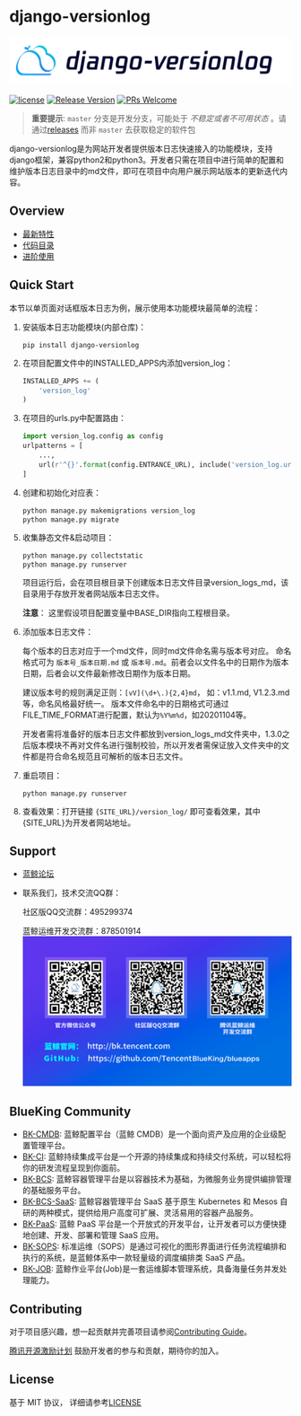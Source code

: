 # django-versionlog

![](docs/img/icons/django-versionlog.png)

[![license](https://img.shields.io/badge/license-mit-brightgreen.svg?style=flat)](https://github.com/TencentBlueKing/django-versionlog/blob/master/LICENSE) [![Release Version](https://img.shields.io/badge/release-1.3.0-brightgreen.svg)](https://github.com/TencentBlueKing/django-versionlog/releases) [![PRs Welcome](https://img.shields.io/badge/PRs-welcome-brightgreen.svg)](https://github.com/TencentBlueKing/django-versionlog/pulls) 

> **重要提示**: `master` 分支是开发分支，可能处于 *不稳定或者不可用状态* 。请通过[releases](https://github.com/TencentBlueKing/django-versionlog/releases) 而非 `master` 去获取稳定的软件包

django-versionlog是为网站开发者提供版本日志快速接入的功能模块，支持django框架，兼容python2和python3。开发者只需在项目中进行简单的配置和维护版本日志目录中的md文件，即可在项目中向用户展示网站版本的更新迭代内容。

## Overview

- [最新特性](docs/feature.md)
- [代码目录](docs/structure.md)
- [进阶使用](docs/usage.md)

## Quick Start

本节以单页面对话框版本日志为例，展示使用本功能模块最简单的流程：
1. 安装版本日志功能模块(内部仓库)：
    ``` shell
    pip install django-versionlog 
    ```

2. 在项目配置文件中的INSTALLED_APPS内添加version_log：
    ``` python
    INSTALLED_APPS += (
        'version_log'
    )
    ```

3. 在项目的urls.py中配置路由：
    ```python
    import version_log.config as config
    urlpatterns = [
        ...,
        url(r'^{}'.format(config.ENTRANCE_URL), include('version_log.urls', namespace='version_log')),
    ]
    ```

4. 创建和初始化对应表：
    ```shell
    python manage.py makemigrations version_log
    python manage.py migrate
    ```

5. 收集静态文件&启动项目：
    ```shell
    python manage.py collectstatic
    python manage.py runserver
    ```

    项目运行后，会在项目根目录下创建版本日志文件目录version_logs_md，该目录用于存放开发者网站版本日志文件。

    __注意__： 这里假设项目配置变量中BASE_DIR指向工程根目录。

6. 添加版本日志文件：

    每个版本的日志对应于一个md文件，同时md文件命名需与版本号对应。
    命名格式可为 `版本号_版本日期.md` 或 `版本号.md`。前者会以文件名中的日期作为版本日期，后者会以文件最新修改日期作为版本日期。
    
    建议版本号的规则满足正则：```[vV](\d+\.){2,4}md```， 如：v1.1.md, V1.2.3.md等，命名风格最好统一。
    版本文件命名中的日期格式可通过FILE_TIME_FORMAT进行配置，默认为`%Y%m%d`，如20201104等。

    开发者需将准备好的版本日志文件都放到version_logs_md文件夹中，1.3.0之后版本模块不再对文件名进行强制校验，所以开发者需保证放入文件夹中的文件都是符合命名规范且可解析的版本日志文件。

7. 重启项目：

    ```shell
    python manage.py runserver
    ```

8. 查看效果：打开链接 `{SITE_URL}/version_log/` 即可查看效果，其中{SITE_URL}为开发者网站地址。


## Support

- [蓝鲸论坛](https://bk.tencent.com/s-mart/community)

- 联系我们，技术交流QQ群：

  社区版QQ交流群：495299374
  
  蓝鲸运维开发交流群：878501914
  ![](docs/img/icons/qr_code.png)
  
## BlueKing Community

- [BK-CMDB](https://github.com/Tencent/bk-cmdb): 蓝鲸配置平台（蓝鲸 CMDB）是一个面向资产及应用的企业级配置管理平台。
- [BK-CI](https://github.com/Tencent/bk-ci): 蓝鲸持续集成平台是一个开源的持续集成和持续交付系统，可以轻松将你的研发流程呈现到你面前。
- [BK-BCS](https://github.com/Tencent/bk-bcs): 蓝鲸容器管理平台是以容器技术为基础，为微服务业务提供编排管理的基础服务平台。
- [BK-BCS-SaaS](https://github.com/Tencent/bk-bcs-saas): 蓝鲸容器管理平台 SaaS 基于原生 Kubernetes 和 Mesos 自研的两种模式，提供给用户高度可扩展、灵活易用的容器产品服务。
- [BK-PaaS](https://github.com/Tencent/bk-PaaS): 蓝鲸 PaaS 平台是一个开放式的开发平台，让开发者可以方便快捷地创建、开发、部署和管理 SaaS 应用。
- [BK-SOPS](https://github.com/Tencent/bk-sops): 标准运维（SOPS）是通过可视化的图形界面进行任务流程编排和执行的系统，是蓝鲸体系中一款轻量级的调度编排类 SaaS 产品。
- [BK-JOB](https://github.com/Tencent/bk-job): 蓝鲸作业平台(Job)是一套运维脚本管理系统，具备海量任务并发处理能力。

## Contributing

对于项目感兴趣，想一起贡献并完善项目请参阅[Contributing Guide](docs/contributing.md)。

[腾讯开源激励计划](https://opensource.tencent.com/contribution) 鼓励开发者的参与和贡献，期待你的加入。

## License

基于 MIT 协议， 详细请参考[LICENSE](LICENSE)
